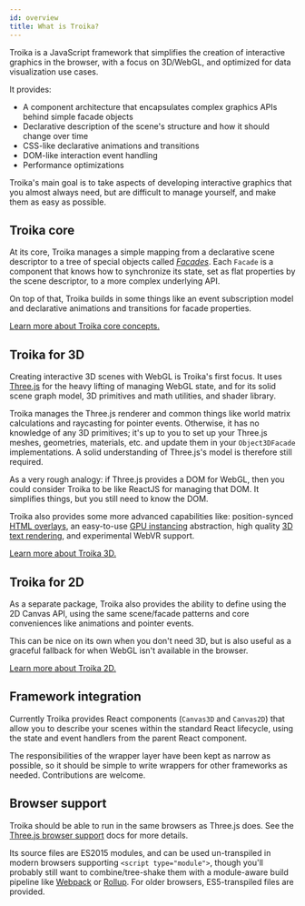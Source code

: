 ```yaml
---
id: overview
title: What is Troika?
---
```



Troika is a JavaScript framework that simplifies the creation of interactive graphics in the browser, with a focus on 3D/WebGL, and optimized for data visualization use cases.

It provides:

* A component architecture that encapsulates complex graphics APIs behind simple facade objects
* Declarative description of the scene's structure and how it should change over time
* CSS-like declarative animations and transitions
* DOM-like interaction event handling
* Performance optimizations

Troika's main goal is to take aspects of developing interactive graphics that you almost always need, but are difficult to manage yourself, and make them as easy as possible.


## Troika core

At its core, Troika manages a simple mapping from a declarative scene descriptor to a tree of special objects called [_Facades_](facade-basics.md). Each `Facade` is a component that knows how to synchronize its state, set as flat properties by the scene descriptor, to a more complex underlying API.

On top of that, Troika builds in some things like an event subscription model and declarative animations and transitions for facade properties.

[Learn more about Troika core concepts.](facade-basics.md)


## Troika for 3D

Creating interactive 3D scenes with WebGL is Troika's first focus. It uses [Three.js](https://threejs.org) for the heavy lifting of managing WebGL state, and for its solid scene graph model, 3D primitives and math utilities, and shader library.

Troika manages the Three.js renderer and common things like world matrix calculations and raycasting for pointer events. Otherwise, it has no knowledge of any 3D primitives; it's up to you to set up your Three.js meshes, geometries, materials, etc. and update them in your `Object3DFacade` implementations. A solid understanding of Three.js's model is therefore still required.

As a very rough analogy: if Three.js provides a DOM for WebGL, then you could consider Troika to be like ReactJS for managing that DOM. It simplifies things, but you still need to know the DOM.

Troika also provides some more advanced capabilities like: position-synced [HTML overlays](3d-html-overlays.md), an easy-to-use [GPU instancing](3d-instancing.md) abstraction, high quality [3D text rendering](3d-text.md), and experimental WebVR support.

[Learn more about Troika 3D.](3d-overview.md)


## Troika for 2D

As a separate package, Troika also provides the ability to define using the 2D Canvas API, using the same scene/facade patterns and core conveniences like animations and pointer events.

This can be nice on its own when you don't need 3D, but is also useful as a graceful fallback for when WebGL isn't available in the browser.

[Learn more about Troika 2D.](2d-overview.md)


## Framework integration

Currently Troika provides React components (`Canvas3D` and `Canvas2D`) that allow you to describe your scenes within the standard React lifecycle, using the state and event handlers from the parent React component.

The responsibilities of the wrapper layer have been kept as narrow as possible, so it should be simple to write wrappers for other frameworks as needed. Contributions are welcome.


## Browser support

Troika should be able to run in the same browsers as Three.js does. See the [Three.js browser support](https://threejs.org/docs/#manual/en/introduction/Browser-support) docs for more details.

Its source files are ES2015 modules, and can be used un-transpiled in modern browsers supporting `<script type="module">`, though you'll probably still want to combine/tree-shake them with a module-aware build pipeline like [Webpack](https://webpack.js.org/) or [Rollup](https://rollupjs.org/). For older browsers, ES5-transpiled files are provided.

